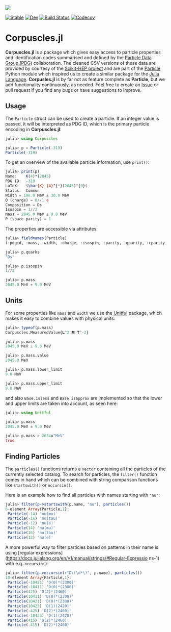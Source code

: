 ![](https://github.com/KM3NeT/Corpuscles.jl/raw/master/docs/src/assets/corpuscles.png)

[![Stable](https://img.shields.io/badge/docs-stable-blue.svg)](https://KM3NeT.github.io/Corpuscles.jl/stable)
[![Dev](https://img.shields.io/badge/docs-dev-blue.svg)](https://KM3NeT.github.io/Corpuscles.jl/dev)
[![Build Status](https://travis-ci.com/KM3NeT/Corpuscles.jl.svg?branch=master)](https://travis-ci.com/KM3NeT/Corpuscles.jl)
[![Codecov](https://codecov.io/gh/KM3NeT/Corpuscles.jl/branch/master/graph/badge.svg)](https://codecov.io/gh/KM3NeT/Corpuscles.jl)

# Corpuscles.jl

**Corpuscles.jl** is a package which gives easy access to particle
properties and identification codes summarised and defined by the
[Particle Data Group (PDG)](https://pdg.lbl.gov) collaboration.
The cleaned CSV versions of these data are provided by courtesy
of the [Scikit-HEP project](https://scikit-hep.org) and are part
of the [Particle](https://github.com/scikit-hep/particle) Python
module which inspired us to create a similar package for the
[Julia Language](https://www.julialang.org). **Corpusles.jl**
is by far not as feature complete as **Particle**, but we add
functionality continuously, as needed. Feel free to create an
[Issue](https://github.com/KM3NeT/Corpuscles.jl/issues/new) or pull request if
you find any bugs or have suggestions to improve.


## Usage

The `Particle` struct can be used to create a particle. If an integer value is
passed, it will be interpreted as PDG ID, which is the primary particle
encoding in **Corpuscles.jl**:

```julia
julia> using Corpuscles

julia> p = Particle(-319)
Particle(-319)
```

To get an overview of the available particle information, use `print()`:

```julia
julia> print(p)
Name:    K(4)*(2045)
PDG ID:  -319
LaTeX:   $\bar{K}_{4}^{*}(2045)^{0}$
Status:  Common
Width = 198.0 MeV ± 30.0 MeV
Q (charge) = 0//1 e
Composition = Ds
Isospin = 1//2
Mass = 2045.0 MeV ± 9.0 MeV
P (space parity) = 1
```

The properties are accessible via attributes:

```julia
julia> fieldnames(Particle)
(:pdgid, :mass, :width, :charge, :isospin, :parity, :gparity, :cparity, :antiprop, :rank, :status, :name, :quarks, :latex)

julia> p.quarks
"Ds"

julia> p.isospin
1//2

julia> p.mass
2045.0 MeV ± 9.0 MeV
```

## Units

For some properties like `mass` and `width` we use the
[Unitful](https://github.com/PainterQubits/Unitful.jl) package, which makes it
easy to combine values with physical units:

```julia
julia> typeof(p.mass)
Corpuscles.MeasuredValue{𝐋^2 𝐌 𝐓^-2}

julia> p.mass
2045.0 MeV ± 9.0 MeV

julia> p.mass.value
2045.0 MeV

julia> p.mass.lower_limit
9.0 MeV

julia> p.mass.upper_limit
9.0 MeV
```

and also `Base.isless` and `Base.isapprox` are implemented so that the
lower and upper limits are taken into account, as seen here:

```julia
julia> using Unitful

julia> p.mass
2045.0 MeV ± 9.0 MeV

julia> p.mass > 2034u"MeV"
true
```

## Finding Particles

The `particles()` functions returns a `Vector` containing all the particles
of the currently selected catalog. To search for particles, the `filter()`
function comes in hand which can be combined with string comparison functions
like `startswith()` or `occursin()`.

Here is an example how to find all particles with names starting with `"nu"`:

```julia
julia> filter(p->startswith(p.name, "nu"), particles())
6-element Array{Particle,1}:
 Particle(-14) 'nu(mu)'
 Particle(-16) 'nu(tau)'
 Particle(-12) 'nu(e)'
 Particle(14) 'nu(mu)'
 Particle(16) 'nu(tau)'
 Particle(12) 'nu(e)'
```

A more powerful way to filter particles based
on patterns in their name is using [regular
expressions](https://docs.julialang.org/en/v1/manual/strings/#Regular-Expressio ns-1)
with e.g. `occursin()`:

```julia
julia> filter(p->occursin(r"D\(\d*\)", p.name), particles())
10-element Array{Particle,1}:
 Particle(-10421) 'D(0)*(2300)'
 Particle(-10411) 'D(0)*(2300)'
 Particle(425) 'D(2)*(2460)'
 Particle(10411) 'D(0)*(2300)'
 Particle(10421) 'D(0)*(2300)'
 Particle(10423) 'D(1)(2420)'
 Particle(-425) 'D(2)*(2460)'
 Particle(-10423) 'D(1)(2420)'
 Particle(415) 'D(2)*(2460)'
 Particle(-415) 'D(2)*(2460)'
```

